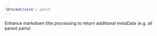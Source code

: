 ```yaml
---
'@rocket/core': patch
---
```


Enhance markdown title processing to return additional metaData (e.g. all parent parts)
